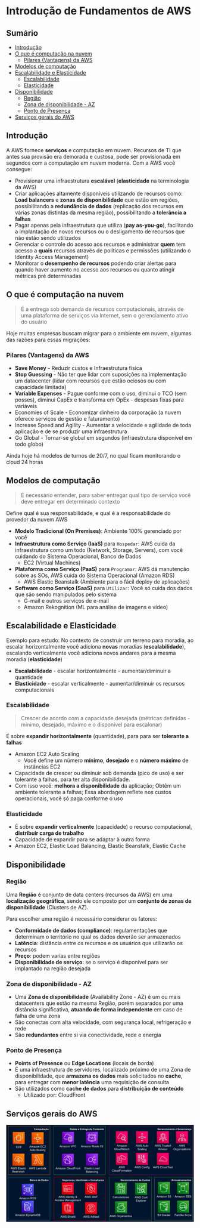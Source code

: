 <h1> Introdução de Fundamentos de AWS </h1>

<h2> Sumário </h2>

- [Introdução](#introdução)
- [O que é computação na nuvem](#o-que-é-computação-na-nuvem)
  - [Pilares (Vantagens) da AWS](#pilares-vantagens-da-aws)
- [Modelos de computação](#modelos-de-computação)
- [Escalabilidade e Elasticidade](#escalabilidade-e-elasticidade)
  - [Escalabilidade](#escalabilidade)
  - [Elasticidade](#elasticidade)
- [Disponibilidade](#disponibilidade)
  - [Região](#região)
  - [Zona de disponibilidade - AZ](#zona-de-disponibilidade---az)
  - [Ponto de Presença](#ponto-de-presença)
- [Serviços gerais do AWS](#serviços-gerais-do-aws)

## Introdução

A AWS fornece **serviços** e computação em nuvem. Recursos de TI que antes sua provisão era demorada e custosa, pode ser provisionada em segundos com a computação em nuvem moderna. Com a AWS você consegue:

- Provisionar uma infraestrutura **escalável** (**elasticidade** na terminologia da AWS)
- Criar aplicações altamente disponíveis utilizando de recursos como: **Load balancers** e **zonas de disponibilidade** que estão em regiões, possibilitando a **redundância de dados** (replicação dos recursos em várias zonas distintas da mesma região), possibilitando a **tolerância a falhas**
- Pagar apenas pela infraestrutura que utiliza (**pay as-you-go**), facilitando a implantação de novos recursos ou o desligamento de recursos que não estão sendo utilizados
- Gerenciar o controle do acesso aos recursos e administrar **quem** tem acesso a **quais** recursos através de políticas e permissões (utilizando o Identity Access Management)
- Monitorar o **desempenho de recursos** podendo criar alertas para quando haver aumento no acesso aos recursos ou quanto atingir métricas pré determinadas

## O que é computação na nuvem

> É a entrega sob demanda de recursos computacionais, através de uma plataforma de serviços via Internet, sem o gerenciamento ativo do usuário

Hoje muitas empresas buscam migrar para o ambiente em nuvem, algumas das razões para essas migrações:

### Pilares (Vantagens) da AWS

- **Save Money** - Reduzir custos e Infraestrutura física
- **Stop Guessing** - Não ter que lidar com suposições na implementação um datacenter (lidar com recursos que estão ociosos ou com capacidade limitada)
- **Variable Expenses** - Pague conforme com o uso, diminui o TCO (sem posses), diminui CapEx e transforma em OpEx - despesas fixas para variáveis
- Economies of Scale - Economizar dinheiro da corporação (a nuvem oferece serviços de gestão e faturamento)
- Increase Speed and Agility - Aumentar a velocidade e agilidade de toda aplicação e de se produzir uma infraestrutura
- Go Global - Tornar-se global em segundos (infraestrutura disponível em todo globo)

Ainda hoje há modelos de turnos de 20/7, no qual ficam monitorando o cloud 24 horas

## Modelos de computação

> É necessário entender, para saber entregar qual tipo de serviço você deve entregar em determinado contexto

Define qual é sua responsabilidade, e qual é a responsabilidade do provedor da nuvem AWS

- **Modelo Tradicional (On Premises)**: Ambiente 100% gerenciado por você
- **Infraestrutura como Serviço (IaaS)** para `Hospedar`: AWS cuida da infraestrutura como um todo (Network, Storage, Servers), com você cuidando do Sistema Operacional, Banco de Dados
  - EC2 (Virtual Machines)
- **Plataforma como Serviço (PaaS)** para `Programar`: AWS dá manutenção sobre as SOs, AWS cuida do Sistema Operacional (Amazon RDS)
  - AWS Elastic Beanstalk (Ambiente para o fácil deploy de aplicações)
- **Software como Serviço (SaaS)** para `Utilizar`: Você só cuida dos dados que são sendo manipulados pelo sistema
  - G-mail e outros serviços de e-mail
  - Amazon Rekognition (ML para análise de imagens e vídeo)

## Escalabilidade e Elasticidade

Exemplo para estudo: No contexto de construir um terreno para moradia, ao escalar horizontalmente você adiciona **novas** moradias (**escalabilidade**), escalando verticalmente você adiciona novos andares para a mesma moradia (**elasticidade**)

- **Escalabilidade** - escalar horizontalmente - aumentar/diminuir a quantidade
- **Elasticidade** - escalar verticalmente - aumentar/diminuir os recursos computacionais

### Escalabilidade

> Crescer de acordo com a capacidade desejada (métricas definidas - mínimo, desejado, máximo e o disponível para escalonar)

É sobre **expandir horizontalmente** (quantidade), para para ser **tolerante a falhas**

- Amazon EC2 Auto Scaling
  - Você define um número **mínimo**, **desejado** e o **número máximo** de instâncias EC2
- Capacidade de crescer ou diminuir sob demanda (pico de uso) e ser tolerante a falhas, para ter alta disponibilidade.
- Com isso você: **melhora a disponibilidade** da aplicação; Obtêm um ambiente tolerante a falhas; Essa abordagem reflete nos custos operacionais, você só paga conforme o uso

### Elasticidade

- É sobre **expandir verticalmente** (capacidade) o recurso computacional, **distribuir carga de trabalho**
- Capacidade de expandir para se adaptar à outra forma
- Amazon EC2, Elastic Load Balancing, Elastic Beanstalk, Elastic Cache

## Disponibilidade

### Região

Uma **Região** é conjunto de data centers (recursos da AWS) em uma **localização geográfica**, sendo ele composto por um **conjunto de zonas de disponibilidade** (Clusters de AZ).

Para escolher uma região é necessário considerar os fatores:

- **Conformidade de dados (compliance)**: regulamentações que determinam o território no qual os dados deverão ser armazenados
- **Latência**: distância entre os recursos e os usuários que utilizarão os recursos
- **Preço**: podem varias entre regiões
- **Disponibilidade de serviço**: se o serviço é disponível para ser implantado na região desejada

### Zona de disponibilidade - AZ

- Uma **Zona de disponibilidade** (Availability Zone - AZ) é um ou mais datacenters que estão na mesma Região, porém separados por uma distância significativa, **atuando de forma independente** em caso de falha de uma zona
- São conectas com alta velocidade, com segurança local, refrigeração e rede
- São **redundantes** entre si via conectividade, rede e energia

### Ponto de Presença

- **Points of Presence** ou **Edge Locations** (locais de borda)
- É uma infraestrutura de servidores, localizado próximo de uma Zona de disponibilidade, que **armazena os dados** mais solicitados no **cache**, para entregar com **menor latência** uma requisição de consulta
- São utilizados como **cache de dados** para **distribuição de conteúdo**
  - Utilizado por: CloudFront

## Serviços gerais do AWS

![Conteúdo](./images/services.png)
